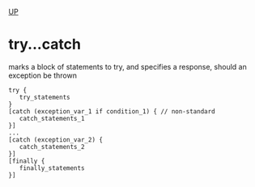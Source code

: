 [UP](./index.md)

# try...catch
marks a block of statements to try, and specifies a response, should an exception be thrown

	try {
	   try_statements
	}
	[catch (exception_var_1 if condition_1) { // non-standard
	   catch_statements_1
	}]
	...
	[catch (exception_var_2) {
	   catch_statements_2
	}]
	[finally {
	   finally_statements
	}]